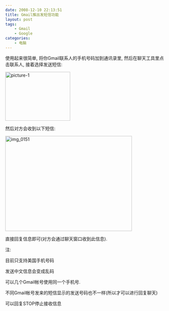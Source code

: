```yaml
---
date: 2008-12-10 22:13:51
title: Gmail推出发短信功能
layout: post
tags:
    - Gmail
    - Google
categories:
    - 电脑
---
```

<!--more-->

使用起来很简单, 将你Gmail联系人的手机号码加到通讯录里, 然后在聊天工具里点击联系人, 接着选择发送短信:

<img class="aligncenter size-full wp-image-1538" title="picture-1" src="http://pic.ztpala.com/wp-content/uploads/2008/12/picture-1.png" alt="picture-1" width="205" height="154" />

然后对方会收到以下短信:

<a href="http://pic.ztpala.com/wp-content/uploads/2008/12/img_0151.jpg"><img class="aligncenter size-medium wp-image-1539" title="img_0151" src="http://pic.ztpala.com/wp-content/uploads/2008/12/img_0151.jpg?w=400" alt="img_0151" width="400" height="300" /></a>

直接回复信息即可(对方会通过聊天窗口收到此信息).

注:

目前只支持美国手机号码

发送中文信息会变成乱码

可以几个Gmail帐号使用同一个手机号.

不同Gmail帐号发来的短信显示的发送号码也不一样(所以才可以进行回复聊天)

可以回复STOP停止接收信息

